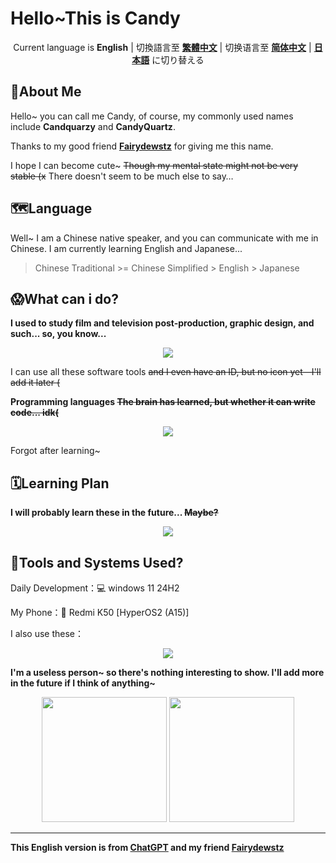 # Hello~This is Candy

<p align = "center">
  Current language is <b>English</b> | 
  切換語言至 <a href = "./README.md" ><b>繁體中文</b></a> | 
  切换语言至 <a href = "./README_ZH.md" ><b>简体中文</b></a> | 
  <a href = "./README_JP.md" ><b>日本語</b></a> に切り替える 
</p>

## 🍭About Me

Hello~ you can call me Candy, of course, my commonly used names include **Candquarzy** and **CandyQuartz**.

Thanks to my good friend [**Fairydewstz**](https://github.com/Lintha437) for giving me this name.

I hope I can become cute~ ~~Though my mental state might not be very stable (x~~ There doesn't seem to be much else to say…

## 🗺️Language

Well~ I am a Chinese native speaker, and you can communicate with me in Chinese. I am currently learning English and Japanese...

> Chinese Traditional >= Chinese Simplified > English > Japanese

## 😱What can i do?

**I used to study film and television post-production, graphic design, and such... so, you know...**

<p align="center">
  <a href="https://skillicons.dev">
    <img src="https://skillicons.dev/icons?i=ps,pr,ae,au,ai" />
  </a>
</p>

I can use all these software tools ~~and I even have an ID, but no icon yet—I'll add it later (~~

**Programming languages ~~The brain has learned, but whether it can write code... idk(~~**

<p align="center">
  <a href="https://skillicons.dev">
    <img src="https://skillicons.dev/icons?i=c,cpp,html,css,js,ts,java,kotlin,python" />
  </a>
</p>

Forgot after learning~

## 🗓**Learning Plan**

**I will probably learn these in the future... ~~Maybe?~~**

<p align="center">
  <a href="https://skillicons.dev">
    <img src="https://skillicons.dev/icons?i=rust,go" />
  </a>
</p>

## 📲Tools and Systems Used?

Daily Development：💻 windows 11 24H2

My Phone：📱 Redmi K50 [HyperOS2 (A15)]

I also use these：

<p align="center">
  <a href="https://skillicons.dev">
    <img src="https://skillicons.dev/icons?i=visualstudio,vscode,linux,docker,idea,androidstudio" />
  </a>
</p>

**I'm a useless person~ so there's nothing interesting to show. I'll add more in the future if I think of anything~**

<div align="center">
  <img src="https://github-readme-stats.vercel.app/api?username=Candquarzy&show_icons=true&theme=omni" height="200px">
  <img src="https://github-readme-stats.vercel.app/api/top-langs/?username=Candquarzy&layout=donut&theme=omni" height="200px">
</div>

------

**This English version is from [ChatGPT](https://chat.openai.com/) and my friend [Fairydewstz](https://github.com/Lintha437)**
